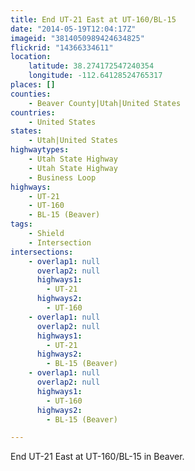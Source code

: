 ```yaml
---
title: End UT-21 East at UT-160/BL-15
date: "2014-05-19T12:04:17Z"
imageid: "3814050989424634825"
flickrid: "14366334611"
location:
    latitude: 38.274172547240354
    longitude: -112.64128524765317
places: []
counties:
    - Beaver County|Utah|United States
countries:
    - United States
states:
    - Utah|United States
highwaytypes:
    - Utah State Highway
    - Utah State Highway
    - Business Loop
highways:
    - UT-21
    - UT-160
    - BL-15 (Beaver)
tags:
    - Shield
    - Intersection
intersections:
    - overlap1: null
      overlap2: null
      highways1:
        - UT-21
      highways2:
        - UT-160
    - overlap1: null
      overlap2: null
      highways1:
        - UT-21
      highways2:
        - BL-15 (Beaver)
    - overlap1: null
      overlap2: null
      highways1:
        - UT-160
      highways2:
        - BL-15 (Beaver)

---
```

End UT-21 East at UT-160/BL-15 in Beaver.